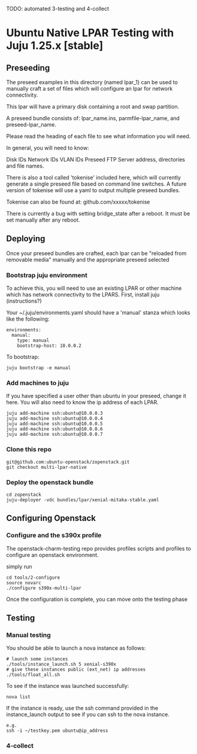TODO: automated 3-testing and 4-collect

# Ubuntu Native LPAR Testing with Juju 1.25.x [stable]

## Preseeding

The preseed examples in this directory (named lpar_1) can be used to manually
craft a set of files which will configure an lpar for network connectivity. 

This lpar will have a primary disk containing a root and swap partition.

A preseed bundle consists of: lpar_name.ins, parmfile-lpar_name, and 
preseed-lpar_name.

Please read the heading of each file to see what information you will need.

In general, you will need to know:

Disk IDs
Network IDs
VLAN IDs
Preseed FTP Server address, directories and file names.

There is also a tool called 'tokenise' included here, which will currently
generate a single preseed file based on command line switches. A future version
of tokenise will use a yaml to output multiple preseed bundles.

Tokenise can also be found at: github.com/xxxxx/tokenise

There is currently a bug with setting bridge_state after a reboot. It must be set manually after any reboot.


## Deploying 

Once your preseed bundles are crafted, each lpar can be "reloaded from removable 
media" manually and the appropriate preseed selected

### Bootstrap juju environment

To achieve this, you will need to use an existing LPAR or other machine which 
has network connectivity to the LPARS. First, install juju (instructions?)

Your ~/.juju/environments.yaml should have a 'manual' stanza which looks like
the following:

~~~~
environments:
  manual:
    type: manual
    bootstrap-host: 10.0.0.2
~~~~

To bootstrap: 
~~~~
juju bootstrap -e manual
~~~~

### Add machines to juju

If you have specified a user other than ubuntu in your preseed, change it here.
You will also need to know the ip address of each LPAR.

~~~~
juju add-machine ssh:ubuntu@10.0.0.3
juju add-machine ssh:ubuntu@10.0.0.4
juju add-machine ssh:ubuntu@10.0.0.5
juju add-machine ssh:ubuntu@10.0.0.6
juju add-machine ssh:ubuntu@10.0.0.7
~~~~

### Clone this repo

~~~~
git@github.com:ubuntu-openstack/zopenstack.git
git checkout multi-lpar-native
~~~~

### Deploy the openstack bundle

~~~~
cd zopenstack
juju-deployer -vdc bundles/lpar/xenial-mitaka-stable.yaml
~~~~

## Configuring Openstack
### Configure and the s390x profile

The openstack-charm-testing repo provides profiles scripts and profiles
to configure an openstack environment.

simply run 

~~~~
cd tools/2-configure
source novarc
./configure s390x-multi-lpar
~~~~

Once the configuration is complete, you can move onto the testing phase

## Testing
### Manual testing

You should be able to launch a nova instance as follows:

~~~~
# launch some instances
./tools/instance_launch.sh 5 xenial-s390x
# give these instances public (ext_net) ip addresses
./tools/float_all.sh
~~~~

To see if the instance was launched successfully:

~~~~
nova list
~~~~

If the instance is ready, use the ssh command provided in the instance_launch
output to see if you can ssh to the nova instance.

~~~~
e.g. 
ssh -i ~/testkey.pem ubuntu@ip_address
~~~~

### 4-collect




